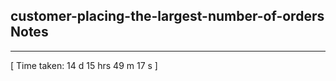 <h2>customer-placing-the-largest-number-of-orders Notes</h2><hr>[ Time taken: 14 d 15 hrs 49 m 17 s ]